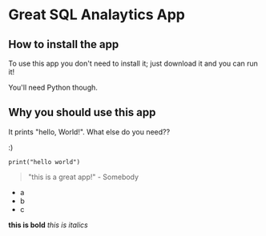 # Great SQL Analaytics App

## How to install the app

To use this app you don't need to install it; just download it and you can run it!

You'll need Python though.

## Why you should use this app

It prints "hello, World!". What  else do you need??

:)

```
print("hello world")
```

> "this is a great app!" - Somebody

- a
- b
- c

**this is bold**
_this is italics_


